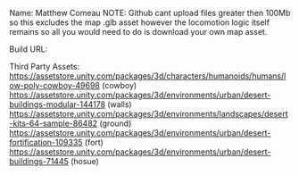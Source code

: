 Name: Matthew Comeau
NOTE: Github cant upload files greater then 100Mb so this excludes the map .glb asset however the locomotion logic itself remains so all you
would need to do is download your own map asset.

Build URL:

Third Party Assets: 
https://assetstore.unity.com/packages/3d/characters/humanoids/humans/low-poly-cowboy-49698 (cowboy)
https://assetstore.unity.com/packages/3d/environments/urban/desert-buildings-modular-144178 (walls)
https://assetstore.unity.com/packages/3d/environments/landscapes/desert-kits-64-sample-86482 (ground)
https://assetstore.unity.com/packages/3d/environments/urban/desert-fortification-109335 (fort)
https://assetstore.unity.com/packages/3d/environments/urban/desert-buildings-71445 (hosue)
